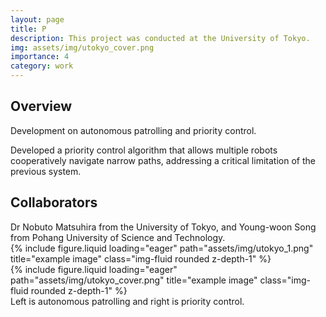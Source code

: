 ```yaml
---
layout: page
title: P
description: This project was conducted at the University of Tokyo. 
img: assets/img/utokyo_cover.png
importance: 4
category: work
---
```



<h2>Overview</h2>
Development on autonomous patrolling and priority control.

Developed a priority control algorithm that allows multiple robots cooperatively navigate narrow paths, addressing a critical limitation of the previous system.

<h2>Collaborators</h2>
Dr Nobuto Matsuhira from the University of Tokyo, and Young-woon Song from Pohang University of Science and Technology.

<div class="row">
    <div class="col-sm mt-3 mt-md-0">
        {% include figure.liquid loading="eager" path="assets/img/utokyo_1.png" title="example image" class="img-fluid rounded z-depth-1" %}
    </div>
    <div class="col-sm mt-3 mt-md-0">
        {% include figure.liquid loading="eager" path="assets/img/utokyo_cover.png" title="example image" class="img-fluid rounded z-depth-1" %}
    </div>
</div>
<div class="caption">
    Left is autonomous patrolling and right is priority control.
</div>